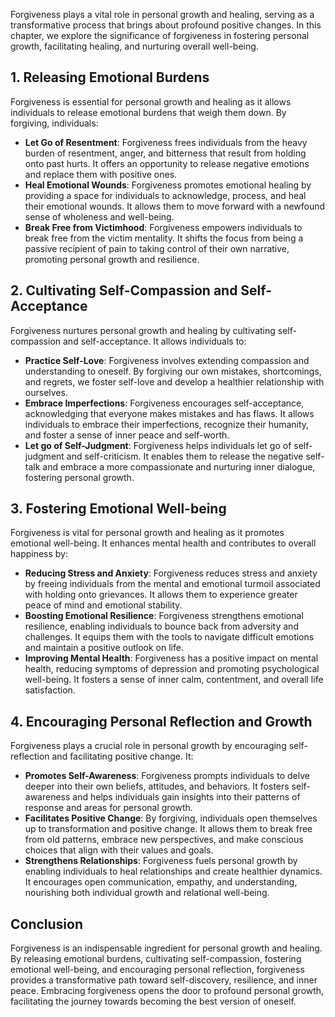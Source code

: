 
Forgiveness plays a vital role in personal growth and healing, serving as a transformative process that brings about profound positive changes. In this chapter, we explore the significance of forgiveness in fostering personal growth, facilitating healing, and nurturing overall well-being.

**1. Releasing Emotional Burdens**
----------------------------------

Forgiveness is essential for personal growth and healing as it allows individuals to release emotional burdens that weigh them down. By forgiving, individuals:

* **Let Go of Resentment**: Forgiveness frees individuals from the heavy burden of resentment, anger, and bitterness that result from holding onto past hurts. It offers an opportunity to release negative emotions and replace them with positive ones.
* **Heal Emotional Wounds**: Forgiveness promotes emotional healing by providing a space for individuals to acknowledge, process, and heal their emotional wounds. It allows them to move forward with a newfound sense of wholeness and well-being.
* **Break Free from Victimhood**: Forgiveness empowers individuals to break free from the victim mentality. It shifts the focus from being a passive recipient of pain to taking control of their own narrative, promoting personal growth and resilience.

**2. Cultivating Self-Compassion and Self-Acceptance**
------------------------------------------------------

Forgiveness nurtures personal growth and healing by cultivating self-compassion and self-acceptance. It allows individuals to:

* **Practice Self-Love**: Forgiveness involves extending compassion and understanding to oneself. By forgiving our own mistakes, shortcomings, and regrets, we foster self-love and develop a healthier relationship with ourselves.
* **Embrace Imperfections**: Forgiveness encourages self-acceptance, acknowledging that everyone makes mistakes and has flaws. It allows individuals to embrace their imperfections, recognize their humanity, and foster a sense of inner peace and self-worth.
* **Let go of Self-Judgment**: Forgiveness helps individuals let go of self-judgment and self-criticism. It enables them to release the negative self-talk and embrace a more compassionate and nurturing inner dialogue, fostering personal growth.

**3. Fostering Emotional Well-being**
-------------------------------------

Forgiveness is vital for personal growth and healing as it promotes emotional well-being. It enhances mental health and contributes to overall happiness by:

* **Reducing Stress and Anxiety**: Forgiveness reduces stress and anxiety by freeing individuals from the mental and emotional turmoil associated with holding onto grievances. It allows them to experience greater peace of mind and emotional stability.
* **Boosting Emotional Resilience**: Forgiveness strengthens emotional resilience, enabling individuals to bounce back from adversity and challenges. It equips them with the tools to navigate difficult emotions and maintain a positive outlook on life.
* **Improving Mental Health**: Forgiveness has a positive impact on mental health, reducing symptoms of depression and promoting psychological well-being. It fosters a sense of inner calm, contentment, and overall life satisfaction.

**4. Encouraging Personal Reflection and Growth**
-------------------------------------------------

Forgiveness plays a crucial role in personal growth by encouraging self-reflection and facilitating positive change. It:

* **Promotes Self-Awareness**: Forgiveness prompts individuals to delve deeper into their own beliefs, attitudes, and behaviors. It fosters self-awareness and helps individuals gain insights into their patterns of response and areas for personal growth.
* **Facilitates Positive Change**: By forgiving, individuals open themselves up to transformation and positive change. It allows them to break free from old patterns, embrace new perspectives, and make conscious choices that align with their values and goals.
* **Strengthens Relationships**: Forgiveness fuels personal growth by enabling individuals to heal relationships and create healthier dynamics. It encourages open communication, empathy, and understanding, nourishing both individual growth and relational well-being.

**Conclusion**
--------------

Forgiveness is an indispensable ingredient for personal growth and healing. By releasing emotional burdens, cultivating self-compassion, fostering emotional well-being, and encouraging personal reflection, forgiveness provides a transformative path toward self-discovery, resilience, and inner peace. Embracing forgiveness opens the door to profound personal growth, facilitating the journey towards becoming the best version of oneself.
